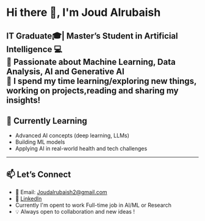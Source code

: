 # Hi there 👋, I'm Joud Alrubaish  

 IT Graduate🎓| Master’s Student in Artificial Intelligence 💻  
🌟 Passionate about Machine Learning, Data Analysis, AI and Generative AI  
🌱 I spend my time learning/exploring new things, working on projects,reading and sharing my insights! 
---

## 🌱 Currently Learning  
- Advanced AI concepts (deep learning, LLMs)  
- Building ML models 
- Applying AI in real-world health and tech challenges  

---

## 📫 Let’s Connect  
- 📧 Email: Joudalrubaish2@gmail.com  
- 🔗 [LinkedIn](https://www.linkedin.com/in/joud-alrubaish-08b23221a)
- Currently I'm opent to work Full-time job in AI/ML or Research 
- 💡 Always open to collaboration and new ideas !  
